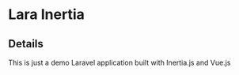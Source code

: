 # Lara Inertia

## Details
This is just a demo Laravel application built with Inertia.js and Vue.js 